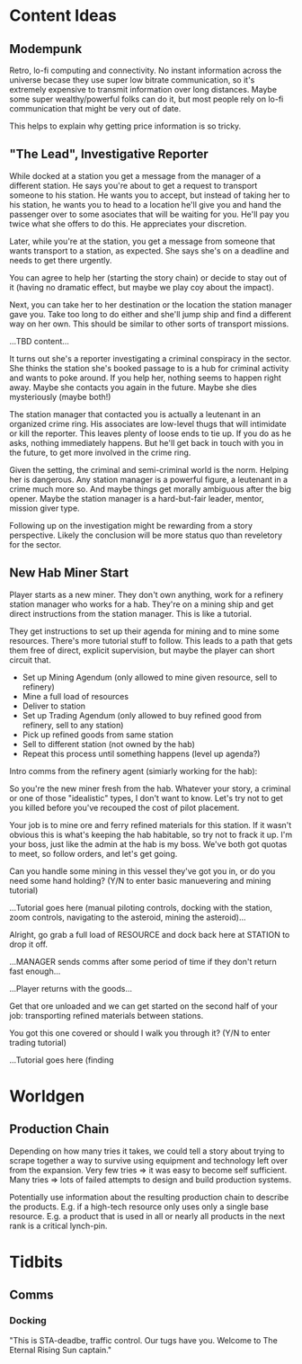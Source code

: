 # Content Ideas

## Modempunk

Retro, lo-fi computing and connectivity. No instant information across the
universe becase they use super low bitrate communication, so it's extremely
expensive to transmit information over long distances. Maybe some super
wealthy/powerful folks can do it, but most people rely on lo-fi communication
that might be very out of date.

This helps to explain why getting price information is so tricky.

## "The Lead", Investigative Reporter

While docked at a station you get a message from the manager of a different
station. He says you're about to get a request to transport someone to his
station. He wants you to accept, but instead of taking her to his station, he
wants you to head to a location he'll give you and hand the passenger over to
some asociates that will be waiting for you. He'll pay you twice what she
offers to do this. He appreciates your discretion.

Later, while you're at the station, you get a message from someone that wants
transport to a station, as expected. She says she's on a deadline and needs to
get there urgently.

You can agree to help her (starting the story chain) or decide to stay out of
it (having no dramatic effect, but maybe we play coy about the impact).

Next, you can take her to her destination or the location the station manager
gave you. Take too long to do either and she'll jump ship and find a different
way on her own. This should be similar to other sorts of transport missions.

...TBD content...

It turns out she's a reporter investigating a criminal conspiracy in the
sector. She thinks the station she's booked passage to is a hub for criminal
activity and wants to poke around. If you help her, nothing seems to happen
right away. Maybe she contacts you again in the future. Maybe she dies
mysteriously (maybe both!)

The station manager that contacted you is actually a leutenant in an organized
crime ring. His associates are low-level thugs that will intimidate or kill the
reporter.  This leaves plenty of loose ends to tie up. If you do as he asks,
nothing immediately happens. But he'll get back in touch with you in the
future, to get more involved in the crime ring.

Given the setting, the criminal and semi-criminal world is the norm. Helping
her is dangerous. Any station manager is a powerful figure, a leutenant in a
crime much more so. And maybe things get morally ambiguous after the big
opener. Maybe the station manager is a hard-but-fair leader, mentor, mission
giver type.

Following up on the investigation might be rewarding from a story perspective.
Likely the conclusion will be more status quo than reveletory for the sector.

## New Hab Miner Start

Player starts as a new miner. They don't own anything, work for a refinery
station manager who works for a hab. They're on a mining ship and get direct
instructions from the station manager. This is like a tutorial.

They get instructions to set up their agenda for mining and to mine some
resources. There's more tutorial stuff to follow. This leads to a path that
gets them free of direct, explicit supervision, but maybe the player can short
circuit that.

* Set up Mining Agendum (only allowed to mine given resource, sell to refinery)
* Mine a full load of resources
* Deliver to station
* Set up Trading Agendum (only allowed to buy refined good from refinery, sell to any station)
* Pick up refined goods from same station
* Sell to different station (not owned by the hab)
* Repeat this process until something happens (level up agenda?)

Intro comms from the refinery agent (simiarly working for the hab):

So you're the new miner fresh from the hab. Whatever your story, a criminal or
one of those "idealistic" types, I don't want to know. Let's try not to get you
killed before you've recouped the cost of pilot placement.

Your job is to mine ore and ferry refined materials for this station. If it
wasn't obvious this is what's keeping the hab habitable, so try not to frack it
up. I'm your boss, just like the admin at the hab is my boss. We've both got
quotas to meet, so follow orders, and let's get going.

Can you handle some mining in this vessel they've got you in, or do you need
some hand holding? (Y/N to enter basic manuevering and mining tutorial)

...Tutorial goes here (manual piloting controls, docking with the station, zoom
controls, navigating to the asteroid, mining the asteroid)...

Alright, go grab a full load of RESOURCE and dock back here at STATION to drop
it off.

...MANAGER sends comms after some period of time if they don't return fast enough...

...Player returns with the goods...

Get that ore unloaded and we can get started on the second half of your job: transporting refined materials between stations.

You got this one covered or should I walk you through it? (Y/N to enter trading tutorial)

...Tutorial goes here (finding 

# Worldgen

## Production Chain

Depending on how many tries it takes, we could tell a story about trying to scrape together a way to survive using equipment and technology left over from the expansion. Very few tries => it was easy to become self sufficient. Many tries => lots of failed attempts to design and build production systems.

Potentially use information about the resulting production chain to describe the products. E.g. if a high-tech resource only uses only a single base resource. E.g. a product that is used in all or nearly all products in the next rank is a critical lynch-pin.

# Tidbits

## Comms

### Docking

"This is STA-deadbe, traffic control. Our tugs have you. Welcome to The Eternal
Rising Sun captain."



